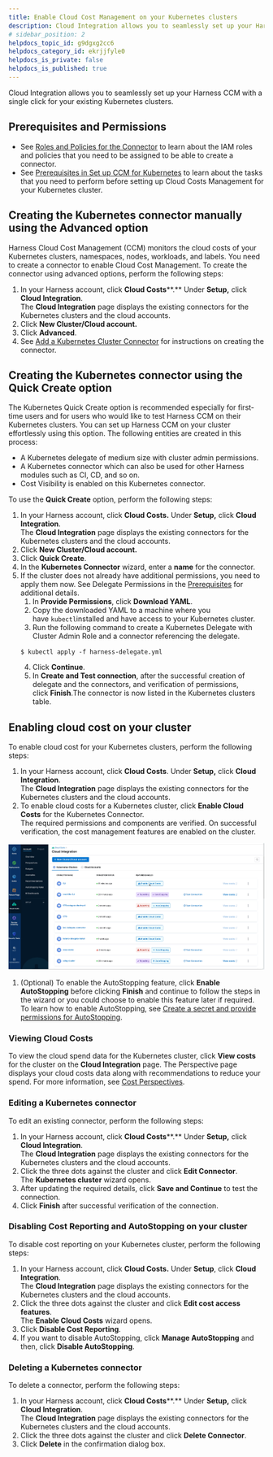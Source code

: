 ```yaml
---
title: Enable Cloud Cost Management on your Kubernetes clusters
description: Cloud Integration allows you to seamlessly set up your Harness CCM with a single click for your existing Kubernetes clusters. Prerequisites and Permissions. See Roles and Policies for the Connector t…
# sidebar_position: 2
helpdocs_topic_id: g9dgxg2cc6
helpdocs_category_id: ekrjjfyle0
helpdocs_is_private: false
helpdocs_is_published: true
---
```


Cloud Integration allows you to seamlessly set up your Harness CCM with a single click for your existing Kubernetes clusters.

## Prerequisites and Permissions

* See [Roles and Policies for the Connector](../../../platform/5_Resources/Connectors/Cloud-providers/add-a-kubernetes-cluster-connector.md#review-roles-and-policies-for-the-connector) to learn about the IAM roles and policies that you need to be assigned to be able to create a connector.
* See [Prerequisites in Set up CCM for Kubernetes](../../1-onboard-with-cloud-cost-management/set-up-cloud-cost-management/set-up-cost-visibility-for-kubernetes.md) to learn about the tasks that you need to perform before setting up Cloud Costs Management for your Kubernetes cluster.

## Creating the Kubernetes connector manually using the Advanced option

Harness Cloud Cost Management (CCM) monitors the cloud costs of your Kubernetes clusters, namespaces, nodes, workloads, and labels. You need to create a connector to enable Cloud Cost Management. To create the connector using advanced options, perform the following steps:

1. In your Harness account, click **Cloud Costs****.** Under **Setup,** click **Cloud Integration**.  
The **Cloud Integration** page displays the existing connectors for the Kubernetes clusters and the cloud accounts.
2. Click **New Cluster/Cloud account.**
3. Click **Advanced**.
4. See [Add a Kubernetes Cluster Connector](../../../platform/5_Resources/Connectors/Cloud-providers/add-a-kubernetes-cluster-connector.md) for instructions on creating the connector.

## Creating the Kubernetes connector using the Quick Create option

The Kubernetes Quick Create option is recommended especially for first-time users and for users who would like to test Harness CCM on their Kubernetes clusters. You can set up Harness CCM on your cluster effortlessly using this option. The following entities are created in this process:

* A Kubernetes delegate of medium size with cluster admin permissions.
* A Kubernetes connector which can also be used for other Harness modules such as CI, CD, and so on.
* Cost Visibility is enabled on this Kubernetes connector.

To use the **Quick Create** option, perform the following steps:

1. In your Harness account, click **Cloud Costs.** Under **Setup,** click **Cloud Integration**.  
The **Cloud Integration** page displays the existing connectors for the Kubernetes clusters and the cloud accounts.
2. Click **New Cluster/Cloud account.**
3. Click **Quick Create**.
4. In the **Kubernetes Connector** wizard, enter a **name** for the connector.
5. If the cluster does not already have additional permissions, you need to apply them now. See Delegate Permissions in the [Prerequisites](../../1-onboard-with-cloud-cost-management/set-up-cloud-cost-management/set-up-cost-visibility-for-kubernetes.md) for additional details.
	1. In **Provide Permissions**, click **Download YAML**.
	2. Copy the downloaded YAML to a machine where you have `kubectl`installed and have access to your Kubernetes cluster.
	3. Run the following command to create a Kubernetes Delegate with Cluster Admin Role and a connector referencing the delegate.
	```
	$ kubectl apply -f harness-delegate.yml
	```
	4. Click **Continue**.
	5. In **Create and Test connection**, after the successful creation of delegate and the connectors, and verification of permissions, click **Finish**.The connector is now listed in the Kubernetes clusters table.

## Enabling cloud cost on your cluster

To enable cloud cost for your Kubernetes clusters, perform the following steps:

1. In your Harness account, click **Cloud Costs**. Under **Setup,** click **Cloud Integration**.  
The **Cloud Integration** page displays the existing connectors for the Kubernetes clusters and the cloud accounts.
2. To enable cloud costs for a Kubernetes cluster, click **Enable Cloud Costs** for the Kubernetes Connector.  
The required permissions and components are verified. On successful verification, the cost management features are enabled on the cluster.

  ![](./static/use-cloud-integration-00.gif)
1. (Optional) To enable the AutoStopping feature, click **Enable AutoStopping** before clicking **Finish** and continue to follow the steps in the wizard or you could choose to enable this feature later if required. To learn how to enable AutoStopping, see [Create a secret and provide permissions for AutoStopping](../../1-onboard-with-cloud-cost-management/set-up-cloud-cost-management/set-up-cost-visibility-for-kubernetes.md).

### Viewing Cloud Costs

To view the cloud spend data for the Kubernetes cluster, click **View costs** for the cluster on the **Cloud Integration** page. The Perspective page displays your cloud costs data along with recommendations to reduce your spend. For more information, see [Cost Perspectives](../2-ccm-perspectives/1-create-cost-perspectives.md).

### Editing a Kubernetes connector

To edit an existing connector, perform the following steps:

1. In your Harness account, click **Cloud Costs****.** Under **Setup,** click **Cloud Integration**.  
The **Cloud Integration** page displays the existing connectors for the Kubernetes clusters and the cloud accounts.
2. Click the three dots against the cluster and click **Edit Connector**.  
The **Kubernetes cluster** wizard opens.
3. After updating the required details, click **Save and Continue** to test the connection.
4. Click **Finish** after successful verification of the connection.

### Disabling Cost Reporting and AutoStopping on your cluster

To disable cost reporting on your Kubernetes cluster, perform the following steps:

1. In your Harness account, click **Cloud Costs.** Under **Setup**, click **Cloud Integration**.  
The **Cloud Integration** page displays the existing connectors for the Kubernetes clusters and the cloud accounts.
2. Click the three dots against the cluster and click **Edit cost access features**.  
The **Enable Cloud Costs** wizard opens.
3. Click **Disable Cost Reporting**.
4. If you want to disable AutoStopping, click **Manage AutoStopping** and then, click **Disable AutoStopping**.

### Deleting a Kubernetes connector

To delete a connector, perform the following steps:

1. In your Harness account, click **Cloud Costs****.** Under **Setup,** click **Cloud Integration**.  
The **Cloud Integration** page displays the existing connectors for the Kubernetes clusters and the cloud accounts.
2. Click the three dots against the cluster and click **Delete Connector**.
3. Click **Delete** in the confirmation dialog box.

